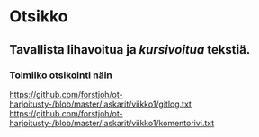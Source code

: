 # Otsikko

## Tavallista **lihavoitua** ja *kursivoitua* tekstiä.
### Toimiiko otsikointi näin
https://github.com/forstjoh/ot-harjoitusty-/blob/master/laskarit/viikko1/gitlog.txt
https://github.com/forstjoh/ot-harjoitusty-/blob/master/laskarit/viikko1/komentorivi.txt

